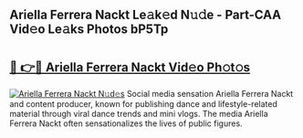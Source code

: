 ## Ariella Ferrera Nackt Le𝚊k𝚎d N𝚞𝚍e - Part-CAA Vid𝚎o Le𝚊ks Photos bP5Tp

# <h2><a href="http://fb6bftz.evod.top/?m=Ariella+Ferrera+Nackt">🔗 👉🔴 Ariella Ferrera Nackt Vid𝚎o Ph𝚘t𝚘s</a></h2>

[![Ariella Ferrera Nackt N𝚞d𝚎s](https://i.imgur.com/8V9OHl7.gif)](http://fb6bftz.evod.top/?m=Ariella+Ferrera+Nackt)
Social media sensation Ariella Ferrera Nackt and content producer, known for publishing dance and lifestyle-related material through viral dance trends and mini vlogs. The media Ariella Ferrera Nackt often sensationalizes the lives of public figures. 
